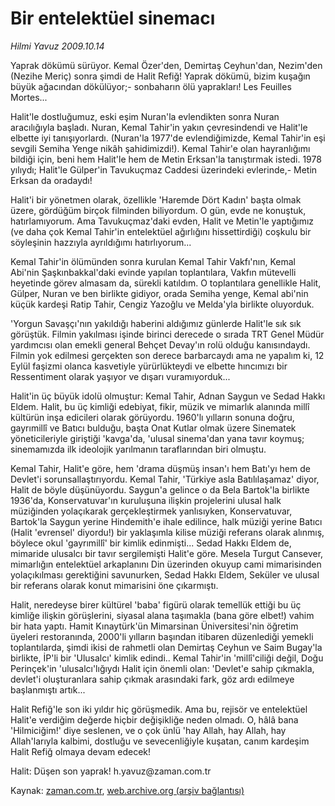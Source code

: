 # Bir entelektüel sinemacı

*Hilmi Yavuz 2009.10.14*

<tr><td class="metin" colspan="2" style="padding-top: 20px; padding-left: 5px; padding-right: 10px;">Yaprak dökümü sürüyor. Kemal Özer'den, Demirtaş Ceyhun'dan, Nezim'den (Nezihe Meriç) sonra şimdi de Halit Refiğ! Yaprak dökümü, bizim kuşağın büyük ağacından dökülüyor;- sonbaharın ölü yaprakları! Les Feuilles Mortes...</td></tr><tr><td class="metin" colspan="2" style="padding-top: 20px; padding-left: 5px; padding-right: 10px;"><p>Halit'le dostluğumuz, eski eşim Nuran'la evlendikten sonra Nuran aracılığıyla başladı. Nuran, Kemal Tahir'in yakın çevresindendi ve Halit'le elbette iyi tanışıyorlardı. (Nuran'la 1977'de evlendiğimizde, Kemal Tahir'in eşi sevgili Semiha Yenge nikâh şahidimizdi!). Kemal Tahir'e olan hayranlığımı bildiği için, beni hem Halit'le hem de Metin Erksan'la tanıştırmak istedi. 1978 yılıydı; Halit'le Gülper'in Tavukuçmaz Caddesi üzerindeki evlerinde,- Metin Erksan da oradaydı!
<p>Halit'i bir yönetmen olarak, özellikle 'Haremde Dört Kadın' başta olmak üzere, gördüğüm birçok filminden biliyordum. O gün, evde ne konuştuk, hatırlamıyorum. Ama Tavukuçmaz'daki evden, Halit ve Metin'le yaptığımız (ve daha çok Kemal Tahir'in entelektüel ağırlığını hissettirdiği) coşkulu bir söyleşinin hazzıyla ayrıldığımı hatırlıyorum...
<p>Kemal Tahir'in ölümünden sonra kurulan Kemal Tahir Vakfı'nın, Kemal Abi'nin Şaşkınbakkal'daki evinde yapılan toplantılara, Vakfın mütevelli heyetinde görev almasam da, sürekli katıldım. O toplantılara genellikle Halit, Gülper, Nuran ve ben birlikte gidiyor, orada Semiha yenge, Kemal abi'nin küçük kardeşi Ratip Tahir, Cengiz Yazoğlu ve Melda'yla birlikte oluyorduk.
<p> 'Yorgun Savaşçı'nın yakıldığı haberini aldığımız günlerde Halit'le sık sık görüştük. Filmin yakılması işinde birinci derecede o sırada TRT Genel Müdür yardımcısı olan emekli general Behçet Devay'ın rolü olduğu kanısındaydı. Filmin yok edilmesi gerçekten son derece barbarcaydı ama ne yapalım ki, 12 Eylül faşizmi olanca kasvetiyle yürürlükteydi ve elbette hıncımızı bir Ressentiment olarak yaşıyor ve dışarı vuramıyorduk... 
<p>Halit'in üç büyük idolü olmuştur: Kemal Tahir, Adnan Saygun ve Sedad Hakkı Eldem. Halit, bu üç kimliği edebiyat, fikir, müzik ve mimarlık alanında millî kültürün inşa edicileri olarak görüyordu. 1960'lı yılların sonuna doğru, gayrımillî ve Batıcı bulduğu, başta Onat Kutlar olmak üzere Sinematek yöneticileriyle giriştiği 'kavga'da, 'ulusal sinema'dan yana tavır koymuş; sinemamızda ilk ideolojik yarılmanın taraflarından biri olmuştu.
<p>Kemal Tahir, Halit'e göre, hem 'drama düşmüş insan'ı hem Batı'yı hem de Devlet'i sorunsallaştırıyordu. Kemal Tahir, 'Türkiye asla Batılılaşamaz' diyor, Halit de böyle düşünüyordu. Saygun'a gelince o da Bela Bartok'la birlikte 1936'da, Konservatuvar'ın kuruluşuna ilişkin projelerini ulusal halk müziğinden yolaçıkarak gerçekleştirmek yanlısıyken, Konservatuvar, Bartok'la Saygun yerine Hindemith'e ihale edilince, halk müziği yerine Batıcı (Halit 'evrensel' diyordu!) bir yaklaşımla kilise müziği referans olarak alınmış, böylece okul 'gayrımillî' bir kimlik edinmişti... Sedad Hakkı Eldem de, mimaride ulusalcı bir tavır sergilemişti Halit'e göre. Mesela Turgut Cansever, mimarlığın entelektüel arkaplanını Din üzerinden okuyup cami mimarisinden yolaçıkılması gerektiğini savunurken, Sedad Hakkı Eldem, Seküler ve ulusal bir referans olarak konut mimarisini öne çıkarmıştı.
<p> Halit, neredeyse birer kültürel 'baba' figürü olarak temellük ettiği bu üç kimliğe ilişkin görüşlerini, siyasal alana taşımakla (bana göre elbet!) vahim bir hata yaptı. Hamit Kınaytürk'ün Mimarsinan Üniversitesi'nin öğretim üyeleri restoranında, 2000'li yılların başından itibaren düzenlediği yemekli toplantılarda, şimdi ikisi de rahmetli olan Demirtaş Ceyhun ve Saim Bugay'la birlikte, İP'li bir 'Ulusalcı' kimlik edindi.. Kemal Tahir'in 'millî'ciliği değil, Doğu Perinçek'in 'ulusalcı'lığıydı Halit için önemli olan: 'Devlet'e sahip çıkmakla, devlet'i oluşturanlara sahip çıkmak arasındaki fark, göz ardı edilmeye başlanmıştı artık...
<p>Halit Refiğ'le son iki yıldır hiç görüşmedik. Ama bu, rejisör ve entelektüel Halit'e verdiğim değerde hiçbir değişikliğe neden olmadı. O, hâlâ bana 'Hilmiciğim!' diye seslenen, ve o çok ünlü 'hay Allah, hay Allah, hay Allah'larıyla kalbimi, dostluğu ve sevecenliğiyle kuşatan, canım kardeşim Halit Refiğ olmaya devam edecek!
<p>Halit: Düşen son yaprak! h.yavuz@zaman.com.tr<br/></p></p></p></p></p></p></p></p></p></td></tr>

Kaynak: [zaman.com.tr](http://zaman.com.tr/yazar.do?yazino=903136), [web.archive.org (arşiv bağlantısı)](http://web.archive.org/web/20091022031539/http://www.zaman.com.tr:80/yazar.do?yazino=903136)
